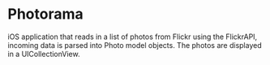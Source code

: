 # Photorama
iOS application that reads in a list of photos from Flickr using the FlickrAPI, incoming data is parsed into Photo model objects. The photos are displayed in a UICollectionView.
